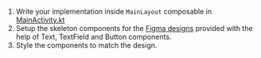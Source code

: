 1. Write your implementation inside `MainLayout` composable in [MainActivity.kt](course://lesson1/task3/library/src/main/java/in/obvious/course/compose/library/MainActivity.kt)
2. Setup the skeleton components for the [Figma designs](https://www.figma.com/file/HQTXSLsB6cip2kT4hBCFCd/ComposePlayground?node-id=6%3A355&t=CUxeugZE8vxX4oUN-0) provided with the help of Text, TextField and Button components.
3. Style the components to match the design.
